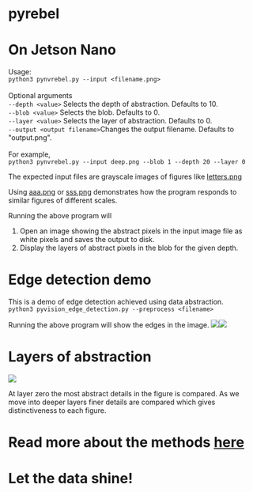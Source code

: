 # pyrebel
# On Jetson Nano
Usage:<br>
```python3 pynvrebel.py --input <filename.png>```<br><br>
Optional arguments<br>
```--depth <value>``` Selects the depth of abstraction. Defaults to 10.<br>
```--blob <value>``` Selects the blob. Defaults to 0.<br>
```--layer <value>``` Selects the layer of abstraction. Defaults to 0.<br>
```--output <output filename>```Changes the output filename. Defaults to "output.png".<br><br>
For example,<br>
```python3 pynvrebel.py --input deep.png --blob 1 --depth 20 --layer 0```<br>

The expected input files are grayscale images of figures like <a href="https://github.com/ps-nithin/pyrebel/blob/main/letters.png">letters.png</a><br>

Using <a href="https://github.com/ps-nithin/pyrebel/blob/main/aaa.png">aaa.png</a> or <a href="https://github.com/ps-nithin/pyrebel/blob/main/sss.png">sss.png</a> demonstrates how the program responds to similar figures of different scales.<br>

Running the above program will 
1. Open an image showing the abstract pixels in the input image file as white pixels and saves the output to disk.
2. Display the layers of abstract pixels in the blob for the given depth.

# Edge detection demo
This is a demo of edge detection achieved using data abstraction.<br>
```python3 pyvision_edge_detection.py --preprocess <filename>```<br>

Running the above program will show the edges in the image.
<img src="images/wildlife_small.jpg"></img><img src="images/output_wildlife.png"></img>
# Layers of abstraction
<img src="animation.gif"></img>

At layer zero the most abstract details in the figure is compared. As we move into deeper layers finer details are compared which gives distinctiveness to each figure.
# Read more about the methods <a href="https://github.com/ps-nithin/pyrebel/blob/main/intro-r2.pdf">here</a>

# Let the data shine!
